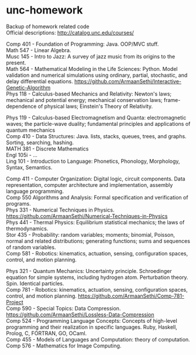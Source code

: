 # unc-homework
Backup of homework related code  
Official descriptions: http://catalog.unc.edu/courses/  

Comp 401 - Foundation of Programming: Java. OOP/MVC stuff.  
Math 547 - Linear Algebra.  
Musc 145 - Intro to Jazz: A survey of jazz music from its origins to the present.  
Math 564 - Mathematical Modeling in the Life Sciences: Python. Model validation and numerical simulations using ordinary, partial, stochastic, and delay differential equations. https://github.com/ArmaanSethi/Interactive-Genetic-Algorithm  
Phys 118 - Calculus-based Mechanics and Relativity: Newton's laws; mechanical and potential energy; mechanical conservation laws; frame-dependence of physical laws; Einstein's Theory of Relativity.   

Phys 119 - Calculus-based Electromagnetism and Quanta: electromagnetic waves; the particle-wave duality; fundamental principles and applications of quantum mechanics    
Comp 410 - Data Structures: Java. lists, stacks, queues, trees, and graphs. Sorting, searching, hashing.  
MATH 381 - Discrete Mathematics  
Engl 105i - ...  
Ling 101 - Introduction to Language: Phonetics, Phonology, Morphology, Syntax, Semantics.  

Comp 411 - Computer Organization: Digital logic, circuit components. Data representation, computer architecture and implementation, assembly language programming.  
Comp 550  Algorithms and Analysis: Formal specification and verification of programs.  
Phys 331 - Numerical Techniques in Physics. https://github.com/ArmaanSethi/Numerical-Techniques-in-Physics  
Phys 441 - Thermal Physics: Equilibrium statistical mechanics; the laws of thermodynamics.  
Stor 435 - Probability: random variables; moments; binomial, Poisson, normal and related distributions; generating functions; sums and sequences of random variables.  
Comp 581 - Robotics: kinematics, actuation, sensing, configuration spaces, control, and motion planning.  

Phys 321 - Quantum Mechanics: Uncertainty principle. Schroedinger equation for simple systems, including hydrogen atom. Perturbation theory. Spin. Identical particles.  
Comp 781 - Robotics: kinematics, actuation, sensing, configuration spaces, control, and motion planning. https://github.com/ArmaanSethi/Comp-781-Project  
Comp 590 - Special Topics: Data Compression. https://github.com/ArmaanSethi/Lossless-Data-Compression  
Comp 524 - Programming Language Concepts: Concepts of high-level programming and their realization in specific languages. Ruby, Haskell, Prolog, C, FORTRAN, GO, OCaml.  
Comp 455 - Models of Languages and Computation: theory of computation.  
Comp 576 - Mathematics for Image Computing.  




